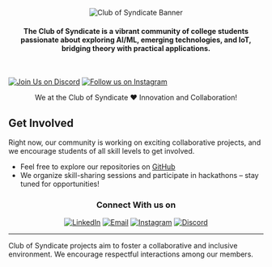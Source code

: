 <p align="center">
  <img src="https://github.com/user-attachments/assets/bdf8903a-fdaa-4d0e-878a-48dcbfcd63e0" alt="Club of Syndicate Banner">
</p>

<h4 align="center">The Club of Syndicate is a vibrant community of college students passionate about exploring AI/ML, emerging technologies, and IoT, bridging theory with practical applications. </h4>

<br />

[![Join Us on Discord](https://img.shields.io/badge/Join%20Us-Discord-blueviolet)](YOUR_DISCORD_INVITE_LINK)
[![Follow us on Instagram](https://img.shields.io/badge/Follow%20Us-Instagram-E4405F?logo=instagram&logoColor=fff)](YOUR_INSTAGRAM_LINK)

<p align="center"> We at the Club of Syndicate ❤️ Innovation and Collaboration!</p>

Get Involved
----
Right now, our community is working on exciting collaborative projects, and we encourage students of all skill levels to get involved.

- Feel free to explore our repositories on [GitHub](https://github.com/orgs/Club-Syndicate/repositories) 
- We organize skill-sharing sessions and participate in hackathons – stay tuned for opportunities!



<div align="center">
<h3>Connect With us on</h3>
<a href="YOUR_LINKEDIN_LINK" target="_blank"><img alt="LinkedIn" src="https://img.shields.io/badge/linkedin-%230077B5.svg?&style=for-the-badge&logo=linkedin&logoColor=white" /></a>
<a href="mailto:syndicatex.25@gmail.com" target="_blank"><img alt="Email" src="https://img.shields.io/badge/email-D14836.svg?&style=for-the-badge&logo=gmail&logoColor=white" /></a>
<a href="YOUR_INSTAGRA_LINK" target="_blank"><img alt="Instagram" src="https://img.shields.io/badge/instagram-%FF69B4.svg?&style=for-the-badge&logo=instagram&logoColor=white&color=cd486b" /></a>
<a href="YOUR_DISCORD_INVITE_LINK" target="_blank"><img alt="Discord" src="https://img.shields.io/badge/discord-%235865F2.svg?&style=for-the-badge&logo=discord&logoColor=white" /></a>
</div>

----

Club of Syndicate projects aim to foster a collaborative and inclusive environment. We encourage respectful interactions among our members.
